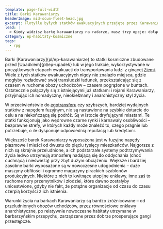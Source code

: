 ```yaml
---
template: page-full-width
title: Barki Karawaniarzy
headerImage: mid-scum-fleet-head.jpg
excerpt: Flotylle byłych statków ewakuacyjnych przejęte przez Karawaniarzy
lead: |
  > Kiedy widzisz barkę karawaniarzy na radarze, masz trzy opcje: dołączyć, uciekać albo robić interesy. Albo wszystko naraz. Tam się sprzedaje światy, kupuje tożsamości, bierze śluby na dwa dni i traci morfa w pokerze. Dryfujący chaos, ale jak trafisz na właściwą – może być domem. Albo końcem.
category: ep-habitaty-kosmiczne
tags: 
  - rpg
---
```

Barki [Karawaniarzy]{pl/ep-karawaniarze} to statki kosmiczne zbudowane przed [Upadkiem]{pl/ep-upadek} lub w jego trakcie, wykorzystywane w początkowych etapach ewakuacji do transportowania ludzi z ginącej [Ziemi](#). Wiele z tych statków ewakuacyjnych nigdy nie znalazło miejsca, gdzie mogłyby rozładować swój transludzki ładunek, przekształcając się z czasem w ruchome obozy uchodźców – czasem pogrążone w buntach. Ostatecznie połączyły się z istniejącymi już statkami i rojami Karawaniarzy, przyjmując ich nomadyczny, nieokiełznany i anarchistyczny styl życia.

W przeciwieństwie do [egotransferu](#) czy szybszych, bardziej wydajnych statków z napędem fuzyjnym, nie są nastawione na szybkie dotarcie do celu a na niekończącą się podróż. Są w istocie dryfującymi miastami. Te statki funkcjonują jako wędrowne czarne rynki i karnawały osobliwości – bezprawne strefy, w których każdy może znaleźć to, czego pragnie lub potrzebuje, o ile dysponuje odpowiednią reputacją lub kredytami.

Większość barek Karawaniarzy wyposażona jest w fuzyjne napędy plazmowe i mieści od dwustu do pięciu tysięcy mieszkańców. Najgorsze z nich są skrajnie przeludnione, a ich podstarzałe systemy podtrzymywania życia ledwo utrzymują atmosferę nadającą się do oddychania (choć cuchnącą i nieświeżą) przy zbyt dużym obciążeniu. Większe i bardziej zasobne barki wyposażone są w nowoczesne udogodnienia – duże maszyny obfitości i ogromne magazyny pirackich szablonów produkcyjnych. Niektóre z nich to kwitnące utopijne enklawy, inne zaś to ruchome nory przemytników i złodziei, które dawno zostałyby unicestwione, gdyby nie fakt, że potężne organizacje od czasu do czasu czerpią korzyści z ich istnienia.

Warunki życia na barkach Karawaniarzy są bardzo zróżnicowane – od przeludnionych obozów uchodźców, przez równościowe enklawy anarchistyczne, po relatywnie nowoczesne habitaty utrzymane w barbarzyńskim przepychu, zarządzane przez dobrze prosperujące gangi przestępcze.

